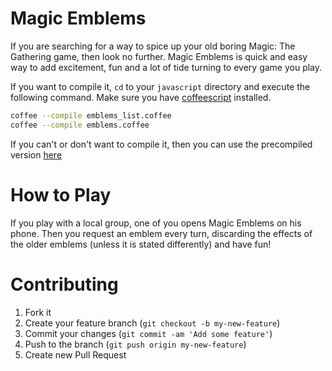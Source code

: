 Magic Emblems
=============

If you are searching for a way to spice up your old boring Magic: The Gathering game, then look no further. 
Magic Emblems is quick and easy way to add excitement, fun and a lot of tide turning to every game you play.

If you want to compile it, `cd` to your `javascript` directory and execute the following command. Make sure you have [coffeescript](http://coffeescript.org/) installed.
```bash
coffee --compile emblems_list.coffee
coffee --compile emblems.coffee
```
If you can't or don't want to compile it, then you can use the precompiled version [here](https://pdgwien.github.io/mtg-embleme/)

How to Play
===========
If you play with a local group, one of you opens Magic Emblems on his phone. Then you request an emblem every turn, discarding the effects of the older emblems (unless it is stated differently) and have fun!

Contributing
============

1. Fork it
2. Create your feature branch (`git checkout -b my-new-feature`)
3. Commit your changes (`git commit -am 'Add some feature'`)
4. Push to the branch (`git push origin my-new-feature`)
5. Create new Pull Request

